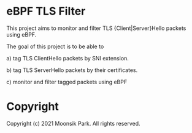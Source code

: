 # eBPF TLS Filter

This project aims to monitor and filter TLS {Client|Server}Hello packets using eBPF.

The goal of this project is to be able to 

a) tag TLS ClientHello packets by SNI extension.

b) tag TLS ServerHello packets by their certificates.

c) monitor and filter tagged packets using eBPF

# Copyright

Copyright (c) 2021 Moonsik Park. All rights reserved.
